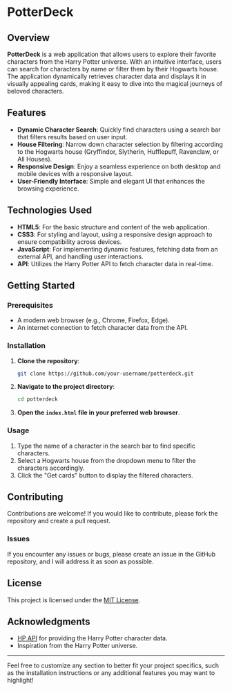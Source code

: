 
# PotterDeck

## Overview

**PotterDeck** is a web application that allows users to explore their favorite characters from the Harry Potter universe. With an intuitive interface, users can search for characters by name or filter them by their Hogwarts house. The application dynamically retrieves character data and displays it in visually appealing cards, making it easy to dive into the magical journeys of beloved characters.

## Features

- **Dynamic Character Search**: Quickly find characters using a search bar that filters results based on user input.
- **House Filtering**: Narrow down character selection by filtering according to the Hogwarts house (Gryffindor, Slytherin, Hufflepuff, Ravenclaw, or All Houses).
- **Responsive Design**: Enjoy a seamless experience on both desktop and mobile devices with a responsive layout.
- **User-Friendly Interface**: Simple and elegant UI that enhances the browsing experience.

## Technologies Used

- **HTML5**: For the basic structure and content of the web application.
- **CSS3**: For styling and layout, using a responsive design approach to ensure compatibility across devices.
- **JavaScript**: For implementing dynamic features, fetching data from an external API, and handling user interactions.
- **API**: Utilizes the Harry Potter API to fetch character data in real-time.

## Getting Started

### Prerequisites

- A modern web browser (e.g., Chrome, Firefox, Edge).
- An internet connection to fetch character data from the API.

### Installation

1. **Clone the repository**:
   ```bash
   git clone https://github.com/your-username/potterdeck.git
   ```
   
2. **Navigate to the project directory**:
   ```bash
   cd potterdeck
   ```

3. **Open the `index.html` file in your preferred web browser**.

### Usage

1. Type the name of a character in the search bar to find specific characters.
2. Select a Hogwarts house from the dropdown menu to filter the characters accordingly.
3. Click the "Get cards" button to display the filtered characters.

## Contributing

Contributions are welcome! If you would like to contribute, please fork the repository and create a pull request. 

### Issues

If you encounter any issues or bugs, please create an issue in the GitHub repository, and I will address it as soon as possible.

## License

This project is licensed under the [MIT License](LICENSE).

## Acknowledgments

- [HP API](https://hp-api.onrender.com/) for providing the Harry Potter character data.
- Inspiration from the Harry Potter universe.

---

Feel free to customize any section to better fit your project specifics, such as the installation instructions or any additional features you may want to highlight!
